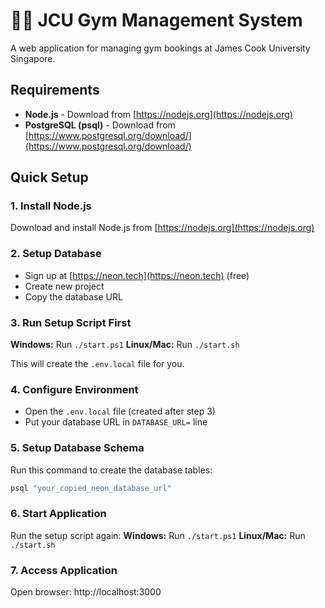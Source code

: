 # 🏋️‍♂️ JCU Gym Management System

A web application for managing gym bookings at James Cook University Singapore.

## Requirements
- **Node.js** - Download from [https://nodejs.org](https://nodejs.org)
- **PostgreSQL (psql)** - Download from [https://www.postgresql.org/download/](https://www.postgresql.org/download/)

## Quick Setup

### 1. Install Node.js
Download and install Node.js from [https://nodejs.org](https://nodejs.org)

### 2. Setup Database
- Sign up at [https://neon.tech](https://neon.tech) (free)
- Create new project
- Copy the database URL

### 3. Run Setup Script First
**Windows:** Run `./start.ps1`
**Linux/Mac:** Run `./start.sh`

This will create the `.env.local` file for you.

### 4. Configure Environment
- Open the `.env.local` file (created after step 3)
- Put your database URL in `DATABASE_URL=` line

### 5. Setup Database Schema
Run this command to create the database tables:
```bash
psql "your_copied_neon_database_url"
```

### 6. Start Application
Run the setup script again:
**Windows:** Run `./start.ps1`
**Linux/Mac:** Run `./start.sh`

### 7. Access Application
Open browser: http://localhost:3000
